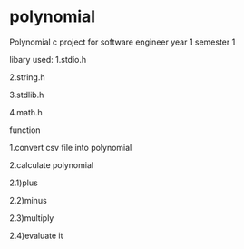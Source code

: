 # polynomial
Polynomial c project for software engineer year 1 semester 1

libary used:
1.stdio.h 

2.string.h 

3.stdlib.h

4.math.h

function 

1.convert csv file into polynomial 

2.calculate polynomial

  2.1)plus

  2.2)minus

  2.3)multiply

  2.4)evaluate it
